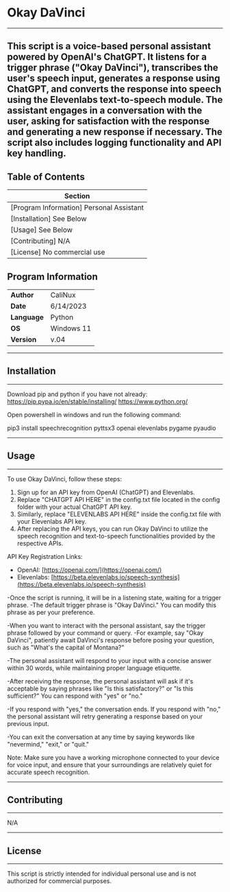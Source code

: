 # Okay DaVinci
---------------------------------------------------------------------------------------------------------
This script is a voice-based personal assistant powered by OpenAI's ChatGPT. It listens for a trigger phrase ("Okay DaVinci"), transcribes the user's speech input, generates a response using ChatGPT, and converts the response into speech using the Elevenlabs text-to-speech module. The assistant engages in a conversation with the user, asking for satisfaction with the response and generating a new response if necessary. The script also includes logging functionality and API key handling.
---------------------------------------------------------------------------------------------------------

## Table of Contents

| Section     |
|-------------|
| [Program Information] Personal Assistant      |
| [Installation] See Below                      |
| [Usage] See Below                             |
| [Contributing] N/A                            |
| [License] No commercial use                   |

## Program Information

|             |                                |
|-------------|--------------------------------|
| **Author**  | CaliNux                        |
| **Date**    | 6/14/2023                      |
| **Language**| Python                         |
| **OS**      | Windows 11                     |
| **Version** | v.04                           |


---------------------------------------------------------------------------------------------------------
## Installation
---------------------------------------------------------------------------------------------------------

Download pip and python if you have not already:
https://pip.pypa.io/en/stable/installing/
https://www.python.org/


Open powershell in windows and run the following command:


pip3 install speechrecognition pyttsx3 openai elevenlabs pygame pyaudio



---------------------------------------------------------------------------------------------------------
## Usage
---------------------------------------------------------------------------------------------------------

To use Okay DaVinci, follow these steps:

1. Sign up for an API key from OpenAI (ChatGPT) and Elevenlabs.
2. Replace "CHATGPT API HERE" in the config.txt file located in the config folder with your actual ChatGPT API key.
3. Similarly, replace "ELEVENLABS API HERE" inside the config.txt file with your Elevenlabs API key.
4. After replacing the API keys, you can run Okay DaVinci to utilize the speech recognition and text-to-speech functionalities provided by the respective APIs.

API Key Registration Links:
- OpenAI: [https://openai.com/](https://openai.com/)
- Elevenlabs: [https://beta.elevenlabs.io/speech-synthesis](https://beta.elevenlabs.io/speech-synthesis)


-Once the script is running, it will be in a listening state, waiting for a trigger phrase. 
-The default trigger phrase is "Okay DaVinci." You can modify this phrase as per your preference.

-When you want to interact with the personal assistant, say the trigger phrase followed by your command or query. 
-For example, say "Okay DaVinci", patiently await DaVinci's response before posing your question, such as "What's the capital of Montana?"

-The personal assistant will respond to your input with a concise answer within 30 words, while maintaining proper language etiquette.

-After receiving the response, the personal assistant will ask if it's acceptable by saying phrases like "Is this satisfactory?" or "Is this sufficient?" You can respond with "yes" or "no."

-If you respond with "yes," the conversation ends. If you respond with "no," the personal assistant will retry generating a response based on your previous input.

-You can exit the conversation at any time by saying keywords like "nevermind," "exit," or "quit."


Note: Make sure you have a working microphone connected to your device for voice input, and ensure that your surroundings are relatively quiet for accurate speech recognition.


---------------------------------------------------------------------------------------------------------
## Contributing
---------------------------------------------------------------------------------------------------------

N/A


---------------------------------------------------------------------------------------------------------
## License
---------------------------------------------------------------------------------------------------------

This script is strictly intended for individual personal use and is not authorized for commercial purposes.

